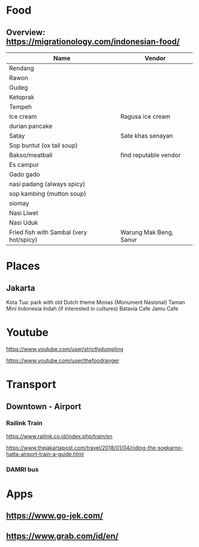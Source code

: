 # Food
## Overview: https://migrationology.com/indonesian-food/

|Name|Vendor|
|---|---|
|Rendang
|Rawon
|Gudeg
|Ketoprak
|Tempeh
|Ice cream|Ragusa ice cream
|durian pancake
|Satay|Sate khas senayan
|Sop buntut (ox tail soup)
|Bakso/meatball|find reputable vendor
|Es campur
|Gado gado
|nasi padang (always spicy)
|sop kambing (mutton soup)
|siomay
|Nasi Liwet
|Nasi Uduk
|Fried fish with Sambal (very hot/spicy)|Warung Mak Beng, Sanur

# Places
## Jakarta
Kota Tua: park with old Dutch theme
Monas (Monument Nasional)
Taman Mini Indonesia Indah (if interested in cultures)
Batavia Cafe
Jamu Cafe

# Youtube
https://www.youtube.com/user/strictlydumpling

https://www.youtube.com/user/thefoodranger

# Transport
## Downtown - Airport
### Railink Train
https://www.railink.co.id/index.php/train/en

https://www.thejakartapost.com/travel/2018/01/04/riding-the-soekarno-hatta-airport-train-a-guide.html

### DAMRI bus

# Apps
## https://www.go-jek.com/
## https://www.grab.com/id/en/

